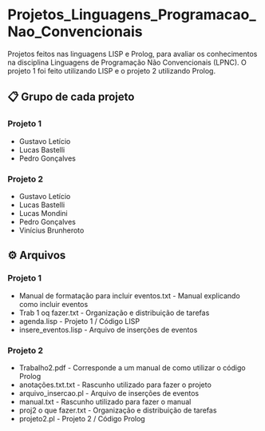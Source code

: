 # Projetos_Linguagens_Programacao_Nao_Convencionais
Projetos feitos nas linguagens LISP e Prolog, para avaliar os conhecimentos na disciplina Linguagens de Programação Não Convencionais (LPNC). O projeto 1 foi feito utilizando LISP e o projeto 2 utilizando Prolog.

## 📋 Grupo de cada projeto

### Projeto 1

* Gustavo Letício 
* Lucas Bastelli 
* Pedro Gonçalves

### Projeto 2

* Gustavo Letício 
* Lucas Bastelli 
* Lucas Mondini 
* Pedro Gonçalves
* Vinícius Brunheroto 

## ⚙️ Arquivos

### Projeto 1
* Manual de formatação para incluir eventos.txt - Manual explicando como incluir eventos
* Trab 1 oq fazer.txt - Organização e distribuição de tarefas
* agenda.lisp - Projeto 1 / Código LISP  
* insere_eventos.lisp - Arquivo de inserções de eventos

### Projeto 2
* Trabalho2.pdf - Corresponde a um manual de como utilizar o código Prolog
* anotações.txt.txt - Rascunho utilizado para fazer o projeto
* arquivo_insercao.pl - Arquivo de inserções de eventos
* manual.txt - Rascunho utilizado para fazer o manual
* proj2 o que fazer.txt - Organização e distribuição de tarefas
* projeto2.pl - Projeto 2 / Código Prolog
